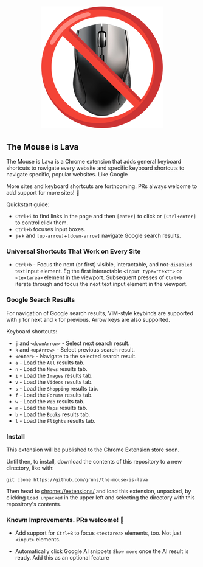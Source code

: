 <h1 align="center">
  <img src="logo.png" width="320px" height="320px" alt="The Mouse is Lava">
</h1>


## The Mouse is Lava

The Mouse is Lava is a Chrome extension that adds general keyboard
shortcuts to navigate every website and specific keyboard shortcuts to
navigate specific, popular websites. Like Google

More sites and keyboard shortcuts are forthcoming. PRs always welcome to
add support for more sites! 🙌

Quickstart guide:

  - `Ctrl+i` to find links in the page and then `[enter]` to click or
    `[Ctrl+enter]` to control click them.
  - `Ctrl+b` focuses input boxes.
  - `j`+`k` and `[up-arrow]`+`[down-arrow]` navigate Google search
    results.


### Universal Shortcuts That Work on Every Site

- `Ctrl+b` - Focus the next (or first) visible, interactable, and
  not-`disabled` text input element. Eg the first interactable `<input
  type="text">` or `<textarea>` element in the viewport. Subsequent
  presses of `Ctrl+b` iterate through and focus the next text input
  element in the viewport.


### Google Search Results

For navigation of Google search results, VIM-style keybinds are
supported with `j` for next and `k` for previous. Arrow keys are also
supported.

Keyboard shortcuts:

- `j` and `<downArrow>` - Select next search result.
- `k` and `<upArrow>` - Select previous search result.
- `<enter>` - Navigate to the selected search result.
- `a` - Load the `All` results tab.
- `n` - Load the `News` results tab.
- `i` - Load the `Images` results tab.
- `v` - Load the `Videos` results tab.
- `s` - Load the `Shopping` results tab.
- `f` - Load the `Forums` results tab.
- `w` - Load the `Web` results tab.
- `m` - Load the `Maps` results tab.
- `b` - Load the `Books` results tab.
- `l` - Load the `Flights` results tab.


### Install

This extension will be published to the Chrome Extension store soon.

Until then, to install, download the contents of this repository to a
new directory, like with:

```
git clone https://github.com/gruns/the-mouse-is-lava
```

Then head to [chrome://extensions/](chrome://extensions/) and load this
extension, unpacked, by clicking `Load unpacked` in the upper left and
selecting the directory with this repository's contents.


### Known Improvements. PRs welcome! 🙌

- Add support for `Ctrl+B` to focus `<textarea>` elements, too. Not just
  `<input>` elements.

- Automatically click Google AI snippets `Show more` once the AI result
  is ready. Add this as an optional feature